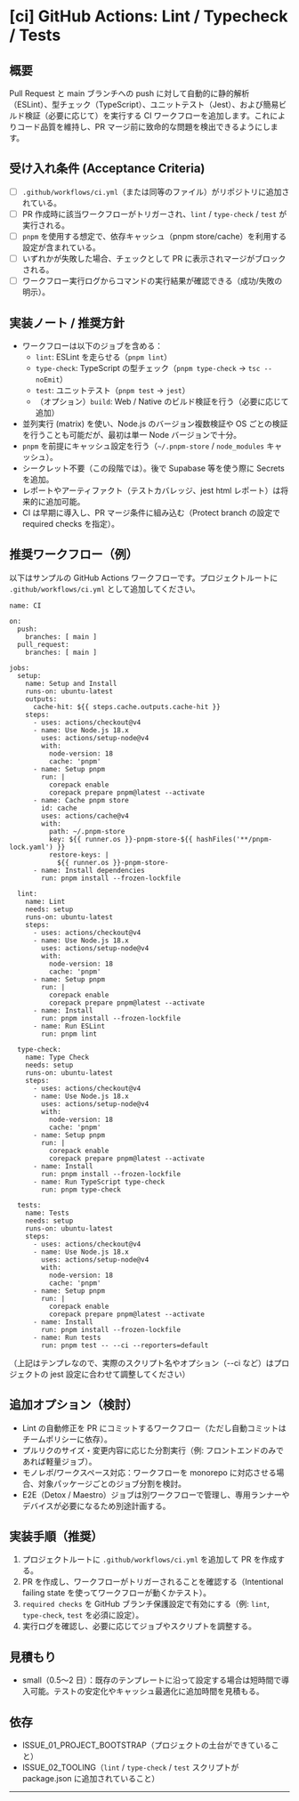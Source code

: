 # [ci] GitHub Actions: Lint / Typecheck / Tests

## 概要
Pull Request と main ブランチへの push に対して自動的に静的解析（ESLint）、型チェック（TypeScript）、ユニットテスト（Jest）、および簡易ビルド検証（必要に応じて）を実行する CI ワークフローを追加します。これによりコード品質を維持し、PR マージ前に致命的な問題を検出できるようにします。

## 受け入れ条件 (Acceptance Criteria)
- [ ] `.github/workflows/ci.yml`（または同等のファイル）がリポジトリに追加されている。
- [ ] PR 作成時に該当ワークフローがトリガーされ、`lint` / `type-check` / `test` が実行される。
- [ ] `pnpm` を使用する想定で、依存キャッシュ（pnpm store/cache）を利用する設定が含まれている。
- [ ] いずれかが失敗した場合、チェックとして PR に表示されマージがブロックされる。
- [ ] ワークフロー実行ログからコマンドの実行結果が確認できる（成功/失敗の明示）。

## 実装ノート / 推奨方針
- ワークフローは以下のジョブを含める：
  - `lint`: ESLint を走らせる（`pnpm lint`）
  - `type-check`: TypeScript の型チェック（`pnpm type-check` -> `tsc --noEmit`）
  - `test`: ユニットテスト（`pnpm test` -> `jest`）
  - （オプション）`build`: Web / Native のビルド検証を行う（必要に応じて追加）
- 並列実行 (matrix) を使い、Node.js のバージョン複数検証や OS ごとの検証を行うことも可能だが、最初は単一 Node バージョンで十分。
- `pnpm` を前提にキャッシュ設定を行う（`~/.pnpm-store` / `node_modules` キャッシュ）。
- シークレット不要（この段階では）。後で Supabase 等を使う際に Secrets を追加。
- レポートやアーティファクト（テストカバレッジ、jest html レポート）は将来的に追加可能。
- CI は早期に導入し、PR マージ条件に組み込む（Protect branch の設定で required checks を指定）。

## 推奨ワークフロー（例）
以下はサンプルの GitHub Actions ワークフローです。プロジェクトルートに `.github/workflows/ci.yml` として追加してください。

```/dev/null/example_ci.yml#L1-200
name: CI

on:
  push:
    branches: [ main ]
  pull_request:
    branches: [ main ]

jobs:
  setup:
    name: Setup and Install
    runs-on: ubuntu-latest
    outputs:
      cache-hit: ${{ steps.cache.outputs.cache-hit }}
    steps:
      - uses: actions/checkout@v4
      - name: Use Node.js 18.x
        uses: actions/setup-node@v4
        with:
          node-version: 18
          cache: 'pnpm'
      - name: Setup pnpm
        run: |
          corepack enable
          corepack prepare pnpm@latest --activate
      - name: Cache pnpm store
        id: cache
        uses: actions/cache@v4
        with:
          path: ~/.pnpm-store
          key: ${{ runner.os }}-pnpm-store-${{ hashFiles('**/pnpm-lock.yaml') }}
          restore-keys: |
            ${{ runner.os }}-pnpm-store-
      - name: Install dependencies
        run: pnpm install --frozen-lockfile

  lint:
    name: Lint
    needs: setup
    runs-on: ubuntu-latest
    steps:
      - uses: actions/checkout@v4
      - name: Use Node.js 18.x
        uses: actions/setup-node@v4
        with:
          node-version: 18
          cache: 'pnpm'
      - name: Setup pnpm
        run: |
          corepack enable
          corepack prepare pnpm@latest --activate
      - name: Install
        run: pnpm install --frozen-lockfile
      - name: Run ESLint
        run: pnpm lint

  type-check:
    name: Type Check
    needs: setup
    runs-on: ubuntu-latest
    steps:
      - uses: actions/checkout@v4
      - name: Use Node.js 18.x
        uses: actions/setup-node@v4
        with:
          node-version: 18
          cache: 'pnpm'
      - name: Setup pnpm
        run: |
          corepack enable
          corepack prepare pnpm@latest --activate
      - name: Install
        run: pnpm install --frozen-lockfile
      - name: Run TypeScript type-check
        run: pnpm type-check

  tests:
    name: Tests
    needs: setup
    runs-on: ubuntu-latest
    steps:
      - uses: actions/checkout@v4
      - name: Use Node.js 18.x
        uses: actions/setup-node@v4
        with:
          node-version: 18
          cache: 'pnpm'
      - name: Setup pnpm
        run: |
          corepack enable
          corepack prepare pnpm@latest --activate
      - name: Install
        run: pnpm install --frozen-lockfile
      - name: Run tests
        run: pnpm test -- --ci --reporters=default
```

（上記はテンプレなので、実際のスクリプト名やオプション（--ci など）はプロジェクトの jest 設定に合わせて調整してください）

## 追加オプション（検討）
- Lint の自動修正を PR にコミットするワークフロー（ただし自動コミットはチームポリシーに依存）。
- プルリクのサイズ・変更内容に応じた分割実行（例: フロントエンドのみであれば軽量ジョブ）。
- モノレポ/ワークスペース対応：ワークフローを monorepo に対応させる場合、対象パッケージごとのジョブ分割を検討。
- E2E（Detox / Maestro）ジョブは別ワークフローで管理し、専用ランナーやデバイスが必要になるため別途計画する。

## 実装手順（推奨）
1. プロジェクトルートに `.github/workflows/ci.yml` を追加して PR を作成する。
2. PR を作成し、ワークフローがトリガーされることを確認する（Intentional failing state を使ってワークフローが動くかテスト）。
3. `required checks` を GitHub ブランチ保護設定で有効にする（例: `lint`, `type-check`, `test` を必須に設定）。
4. 実行ログを確認し、必要に応じてジョブやスクリプトを調整する。

## 見積もり
- small（0.5〜2 日）：既存のテンプレートに沿って設定する場合は短時間で導入可能。テストの安定化やキャッシュ最適化に追加時間を見積もる。

## 依存
- ISSUE_01_PROJECT_BOOTSTRAP（プロジェクトの土台ができていること）
- ISSUE_02_TOOLING（`lint` / `type-check` / `test` スクリプトが package.json に追加されていること）

---
